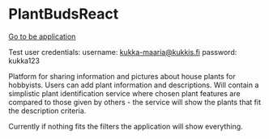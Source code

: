 # PlantBudsReact

[Go to be application](https://plantbuds.herokuapp.com/)  

Test user credentials:
username: kukka-maaria@kukkis.fi
password: kukka123

Platform for sharing information and pictures about house plants for hobbyists. 
Users can add plant information and descriptions.
Will contain a simplistic plant identification service where chosen plant features are compared to those given by others - the service will show the plants that fit the description criteria.  

Currently if nothing fits the filters the application will show everything.
